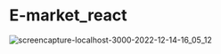 # E-market_react
![screencapture-localhost-3000-2022-12-14-16_05_12](https://user-images.githubusercontent.com/110282564/207572840-20ae9d71-a252-4732-b06f-2f4b6cfc989f.png)
